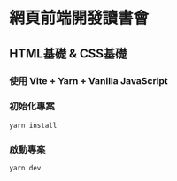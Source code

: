 # 網頁前端開發讀書會

## HTML基礎 & CSS基礎

### 使用 Vite + Yarn + Vanilla JavaScript

### 初始化專案

```
yarn install
```

### 啟動專案

```
yarn dev
```
